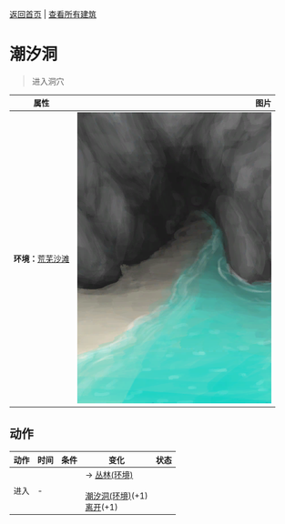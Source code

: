 [返回首页](index.md)   |  [查看所有建筑](building.md)
# 潮汐洞  
> 进入洞穴  
  
  属性  |   图片   
 ----  |  ----:   
 **环境：**[荒芜沙滩](DesolateBeach.md)  |  ![](Sprite/TidalCave.png)   
  
## 动作  
动作  |  时间  |  条件  |  变化  |  状态  
----  |  ----  |  ----  |  ----  |  ----  
进入  |  -  |    |  → [丛林(环境)](Env_Jungle.md)<br><br>[潮汐洞(环境)](Env_CaveTidal.md)(+1)<br>[离开](CaveTidalExit.md)(+1)  |    
